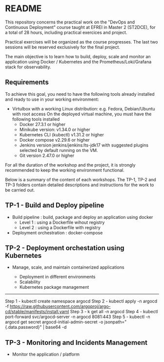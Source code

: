 # README #

This repository concerns the practical work on the "DevOps and Continuous Deployment" course taught at EFREI in Master 2 (ST2DCE), for a total of 28 hours, including practical exercices and project.

Practical exercises will be organized as the course progresses. The last two sessions will be reserved exclusively for the final project.

The main objective is to learn how to build, deploy, scale and monitor an application using Docker / Kubernetes and the Prometheus/Loki/Grafana stack for observability.

## Requirements ##

To achieve this goal, you need to have the following tools already installed and ready to use in your working environment:

* Virtulbox with a working Linux distribution: e.g. Fedora, Debian/Ubuntu with root access
On the deployed virtual machine, you must have the following tools installed
  * Docker 27.3.1 or higher
  * Minikube version: v1.34.0 or higher
  * Kubernetes CLI (kubectl) v1.31.2 or higher
  * Docker compose v2.29.6 or higher
  * Jenkins version jenkins/jenkins:lts-jdk17 with suggested plugins selected by default running on the VM.
  * Git version 2.47.0 or higher

For all the duration of the workshop and the project, it is strongly recommended to keep the working environment functional.

Below is a summary of the content of each workshops. The TP-1, TP-2 and TP-3 folders contain detailed descriptions and instructions for the work to be carried out.

## TP-1 - Build and Deploy pipeline ##

* Build pipeline : build, package and deploy an application using docker
  * Level 1 : using a Dockerfile wihout registry
  * Level 2 : using a Dockerfile with registry
* Deployment orchestration : docker-compose

## TP-2 - Deployment orchestation using Kubernetes ##

* Manage, scale, and maintain containerized applications

  * Deployment in different environments
  * Scalability
  * Kubernetes package management
***



Step 1 -  kubectl create namespace argocd
Step 2 -  kubectl apply -n argocd -f https://raw.githubusercontent.com/argoproj/argo-cd/stable/manifests/install.yaml
Step 3 -  k get all -n argocd
Step 4 -  kubectl port-forward svc/argocd-server -n argocd 8081:443
Step 5 -  kubectl -n argocd get secret argocd-initial-admin-secret -o jsonpath="{.data.password}" | base64 -d



## TP-3 - Monitoring and Incidents Management ##

* Monitor the application / platform
